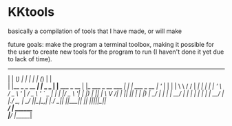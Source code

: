 # KKtools
basically a compilation of tools that I have made, or will make

future goals: make the program a terminal toolbox, making it possible for the user to create new tools for the program to run (I haven't done it yet due to lack of time).


  _                   _ _           _                _                 _ _ _           
 | |                 (_) |         | |              | |               (_) | |          
 | |__  _   _  __   ___| |_ _   _  | |__   ___ _ __ | |_ ___ _ __ ___  _| | | ___ _ __ 
 | '_ \| | | | \ \ / / | __| | | | | '_ \ / _ \ '_ \| __/ _ \ '_ ` _ \| | | |/ _ \ '__|
 | |_) | |_| |  \ V /| | |_| |_| | | |_) |  __/ | | | |_  __/ | | | | | | | |  __/ |   
 |_.__/ \__, |   \_/ |_|\__|\__,_| |_.__/ \___|_| |_|\__\___|_| |_| |_|_|_|_|\___|_|   
         __/ |                 ______                                                  
        |___/                 |______|                                                 
